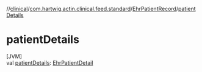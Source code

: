 //[clinical](../../../index.md)/[com.hartwig.actin.clinical.feed.standard](../index.md)/[EhrPatientRecord](index.md)/[patientDetails](patient-details.md)

# patientDetails

[JVM]\
val [patientDetails](patient-details.md): [EhrPatientDetail](../-ehr-patient-detail/index.md)

